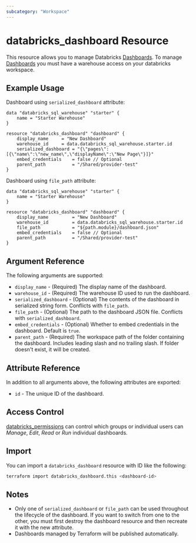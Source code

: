 ```yaml
---
subcategory: "Workspace"
---
```

# databricks_dashboard Resource

This resource allows you to manage Databricks [Dashboards](https://docs.databricks.com/en/dashboards/index.html). To manage [Dashboards](https://docs.databricks.com/en/dashboards/index.html) you must have a warehouse access on your databricks workspace.

## Example Usage

Dashboard using `serialized_dashboard` attribute:

```hcl
data "databricks_sql_warehouse" "starter" {
    name = "Starter Warehouse"
}

resource "databricks_dashboard" "dashboard" {
    display_name	 = "New Dashboard"
    warehouse_id	 = data.databricks_sql_warehouse.starter.id
    serialized_dashboard = "{\"pages\":[{\"name\":\"new_name\",\"displayName\":\"New Page\"}]}"
    embed_credentials    = false // Optional
    parent_path	         = "/Shared/provider-test"
}
```

Dashboard using `file_path` attribute:

```hcl
data "databricks_sql_warehouse" "starter" {
    name = "Starter Warehouse"
}

resource "databricks_dashboard" "dashboard" {
    display_name         = "New Dashboard"
    warehouse_id         = data.databricks_sql_warehouse.starter.id
    file_path	         = "${path.module}/dashboard.json"
    embed_credentials    = false // Optional
    parent_path	         = "/Shared/provider-test"
}
```


## Argument Reference

The following arguments are supported:

* `display_name` - (Required) The display name of the dashboard.
* `warehouse_id` - (Required) The warehouse ID used to run the dashboard.
* `serialized_dashboard` - (Optional) The contents of the dashboard in serialized string form. Conflicts with `file_path`.
* `file_path` - (Optional) The path to the dashboard JSON file. Conflicts with `serialized_dashboard`.
* `embed_credentials` - (Optional) Whether to embed credentials in the dashboard. Default is `true`.
* `parent_path` - (Required) The workspace path of the folder containing the dashboard. Includes leading slash and no trailing slash.  If folder doesn't exist, it will be created.

## Attribute Reference

In addition to all arguments above, the following attributes are exported:

* `id` - The unique ID of the dashboard.

## Access Control

[databricks_permissions](permissions.md#dashboard-usage) can control which groups or individual users can *Manage*, *Edit*, *Read* or *Run* individual dashboards.

## Import

You can import a `databricks_dashboard` resource with ID like the following:

```bash
terraform import databricks_dashboard.this <dashboard-id>
```

## Notes
* Only one of `serialized_dashboard` or `file_path` can be used throughout the lifecycle of the dashboard. If you want to switch from one to the other, you must first destroy the dashboard resource and then recreate it with the new attribute.
* Dashboards managed by Terraform will be published automatically.
